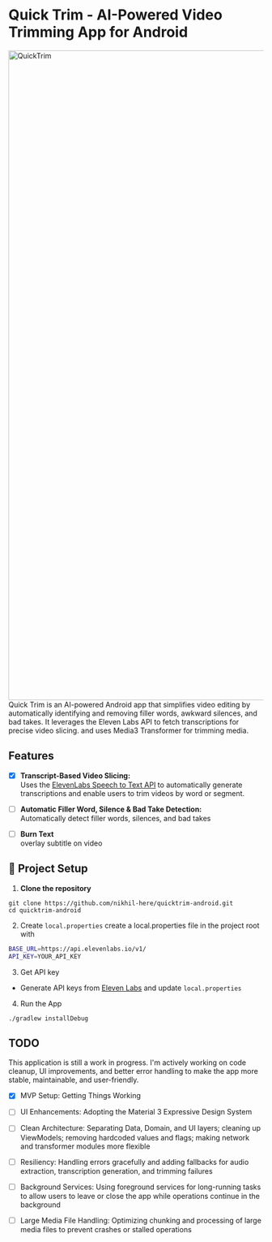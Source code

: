# Quick Trim - AI-Powered Video Trimming App for Android
<img src="quicktrim-demo.gif" alt="QuickTrim" width="1280"/>
Quick Trim is an AI-powered Android app that simplifies video editing by automatically identifying and removing filler words, awkward silences, and bad takes. It leverages the Eleven Labs API to fetch transcriptions for precise video slicing. and uses Media3 Transformer for trimming media.

## Features
- [x] **Transcript-Based Video Slicing:**  
  Uses the [ElevenLabs Speech to Text API](https://elevenlabs.io/speech-to-text) to automatically generate transcriptions and enable users to trim videos by word or segment.

- [ ] **Automatic Filler Word, Silence & Bad Take Detection:**  
  Automatically detect filler words, silences, and bad takes

- [ ] **Burn Text**  
  overlay subtitle on video

## 🚀 Project Setup

1. **Clone the repository**
```
git clone https://github.com/nikhil-here/quicktrim-android.git
cd quicktrim-android
```
2. Create `local.properties` 
create a local.properties file in the project root with 
```bash
BASE_URL=https://api.elevenlabs.io/v1/
API_KEY=YOUR_API_KEY
```
3. Get API key
- Generate API keys from [Eleven Labs](https://elevenlabs.io/) and update `local.properties`
4. Run the App
```
./gradlew installDebug
```

## TODO
This application is still a work in progress. I'm actively working on code cleanup, UI improvements, and better error handling to make the app more stable, maintainable, and user-friendly.
- [x] MVP Setup: Getting Things Working
- [ ] UI Enhancements: Adopting the Material 3 Expressive Design System
- [ ] Clean Architecture: Separating Data, Domain, and UI layers; cleaning up ViewModels; removing hardcoded values and flags; making network and transformer modules more flexible
- [ ] Resiliency: Handling errors gracefully and adding fallbacks for audio extraction, transcription generation, and trimming failures
- [ ] Background Services: Using foreground services for long-running tasks to allow users to leave or close the app while operations continue in the background
- [ ] Large Media File Handling: Optimizing chunking and processing of large media files to prevent crashes or stalled operations





